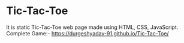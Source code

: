 # Tic-Tac-Toe
It is static Tic-Tac-Toe web page made using HTML, CSS, JavaScript. <br>
Complete Game:- https://durgeshyadav-91.github.io/Tic-Tac-Toe/
